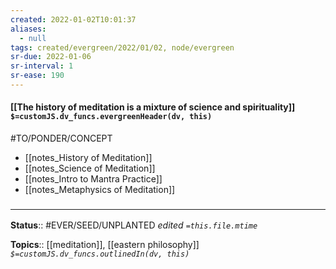 ```yaml
---
created: 2022-01-02T10:01:37 
aliases:
  - null
tags: created/evergreen/2022/01/02, node/evergreen
sr-due: 2022-01-06
sr-interval: 1
sr-ease: 190
---
```


#### [[The history of meditation is a mixture of science and spirituality]] `$=customJS.dv_funcs.evergreenHeader(dv, this)`

#TO/PONDER/CONCEPT 
- [[notes_History of Meditation]]
- [[notes_Science of Meditation]]
- [[notes_Intro to Mantra Practice]]
- [[notes_Metaphysics of Meditation]]
 

### <hr class="footnote"/>

**Status**:: #EVER/SEED/UNPLANTED
*edited `=this.file.mtime`*

**Topics**:: [[meditation]], [[eastern philosophy]]
*`$=customJS.dv_funcs.outlinedIn(dv, this)`*


